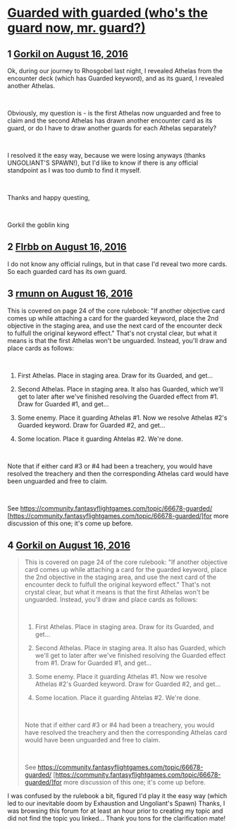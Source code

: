 # [Guarded with guarded (who&#039;s the guard now, mr. guard?)](https://community.fantasyflightgames.com/topic/227785-guarded-with-guarded-whos-the-guard-now-mr-guard/)

## 1 [Gorkil on August 16, 2016](https://community.fantasyflightgames.com/topic/227785-guarded-with-guarded-whos-the-guard-now-mr-guard/?do=findComment&comment=2367753)

Ok, during our journey to Rhosgobel last night, I revealed Athelas from the encounter deck (which has Guarded keyword), and as its guard, I revealed another Athelas.

 

Obviously, my question is - is the first Athelas now unguarded and free to claim and the second Athelas has drawn another encounter card as its guard, or do I have to draw another guards for each Athelas separately?

 

I resolved it the easy way, because we were losing anyways (thanks UNGOLIANT'S SPAWN!), but I'd like to know if there is any official standpoint as I was too dumb to find it myself.

 

Thanks and happy questing,

 

Gorkil the goblin king

## 2 [Flrbb on August 16, 2016](https://community.fantasyflightgames.com/topic/227785-guarded-with-guarded-whos-the-guard-now-mr-guard/?do=findComment&comment=2367778)

I do not know any official rulings, but in that case I'd reveal two more cards. So each guarded card has its own guard.

## 3 [rmunn on August 16, 2016](https://community.fantasyflightgames.com/topic/227785-guarded-with-guarded-whos-the-guard-now-mr-guard/?do=findComment&comment=2367857)

This is covered on page 24 of the core rulebook: "If another objective card comes up while attaching a card for the guarded keyword, place the 2nd objective in the staging area, and use the next card of the encounter deck to fulfull the original keyword effect." That's not crystal clear, but what it means is that the first Athelas won't be unguarded. Instead, you'll draw and place cards as follows:

 

1) First Athelas. Place in staging area. Draw for its Guarded, and get...

2) Second Athelas. Place in staging area. It also has Guarded, which we'll get to later after we've finished resolving the Guarded effect from #1. Draw for Guarded #1, and get...

3) Some enemy. Place it guarding Athelas #1. Now we resolve Athelas #2's Guarded keyword. Draw for Guarded #2, and get...

4) Some location. Place it guarding Ahtelas #2. We're done.

 

Note that if either card #3 or #4 had been a treachery, you would have resolved the treachery and then the corresponding Athelas card would have been unguarded and free to claim.

 

See https://community.fantasyflightgames.com/topic/66678-guarded/ [https://community.fantasyflightgames.com/topic/66678-guarded/]for more discussion of this one; it's come up before.

## 4 [Gorkil on August 16, 2016](https://community.fantasyflightgames.com/topic/227785-guarded-with-guarded-whos-the-guard-now-mr-guard/?do=findComment&comment=2367974)

> This is covered on page 24 of the core rulebook: "If another objective card comes up while attaching a card for the guarded keyword, place the 2nd objective in the staging area, and use the next card of the encounter deck to fulfull the original keyword effect." That's not crystal clear, but what it means is that the first Athelas won't be unguarded. Instead, you'll draw and place cards as follows:
> 
>  
> 
> 1) First Athelas. Place in staging area. Draw for its Guarded, and get...
> 
> 2) Second Athelas. Place in staging area. It also has Guarded, which we'll get to later after we've finished resolving the Guarded effect from #1. Draw for Guarded #1, and get...
> 
> 3) Some enemy. Place it guarding Athelas #1. Now we resolve Athelas #2's Guarded keyword. Draw for Guarded #2, and get...
> 
> 4) Some location. Place it guarding Ahtelas #2. We're done.
> 
>  
> 
> Note that if either card #3 or #4 had been a treachery, you would have resolved the treachery and then the corresponding Athelas card would have been unguarded and free to claim.
> 
>  
> 
> See https://community.fantasyflightgames.com/topic/66678-guarded/ [https://community.fantasyflightgames.com/topic/66678-guarded/]for more discussion of this one; it's come up before.

I was confused by the rulebook a bit, figured I'd play it the easy way (which led to our inevitable doom by Exhaustion and Ungoliant's Spawn) Thanks, I was browsing this forum for at least an hour prior to creating my topic and did not find the topic you linked... Thank you tons for the clarification mate!

